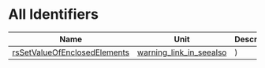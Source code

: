 # All Identifiers


| Name | Unit | Description |
|---|---|---|
| [rsSetValueOfEnclosedElements](warning_link_in_seealso.md#rsSetValueOfEnclosedElements) | [warning_link_in_seealso](warning_link_in_seealso.md) | ) |
